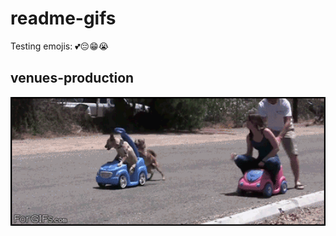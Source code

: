 # readme-gifs

Testing emojis: 💕😔😁😭

## venues-production

<img src="https://github.com/Mary-Tyler-Moore/readme-gifs/blob/master/venues-production/puppy-race.gif?raw=true" width="1000" />
